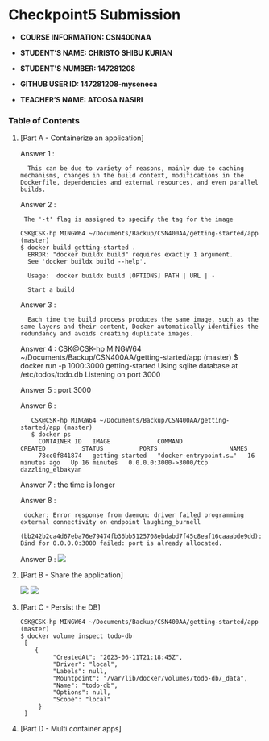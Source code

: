 # Checkpoint5 Submission

- **COURSE INFORMATION: CSN400NAA**

- **STUDENT’S NAME: CHRISTO SHIBU KURIAN**

- **STUDENT'S NUMBER: 147281208**

- **GITHUB USER ID: 147281208-myseneca**

- **TEACHER’S NAME: ATOOSA NASIRI**



### Table of Contents

1. [Part A - Containerize an application]
  
     Answer 1 : 

         This can be due to variety of reasons, mainly due to caching mechanisms, changes in the build context, modifications in the Dockerfile, dependencies and external resources, and even parallel builds.

     Answer 2 :
 
        The '-t' flag is assigned to specify the tag for the image

       CSK@CSK-hp MINGW64 ~/Documents/Backup/CSN400AA/getting-started/app (master)
       $ docker build getting-started .
         ERROR: "docker buildx build" requires exactly 1 argument.
         See 'docker buildx build --help'.

         Usage:  docker buildx build [OPTIONS] PATH | URL | -

         Start a build

     
     Answer 3 :

         Each time the build process produces the same image, such as the same layers and their content, Docker automatically identifies the redundancy and avoids creating duplicate images. 
     
     
     Answer 4 :
               CSK@CSK-hp MINGW64 ~/Documents/Backup/CSN400AA/getting-started/app (master)
               $ docker run -p 1000:3000 getting-started
                 Using sqlite database at /etc/todos/todo.db
                 Listening on port 3000


     Answer 5 :    port 3000
     
     
     Answer 6 :
        
          CSK@CSK-hp MINGW64 ~/Documents/Backup/CSN400AA/getting-started/app (master)
          $ docker ps
            CONTAINER ID   IMAGE             COMMAND                  CREATED          STATUS          PORTS                    NAMES
            78cc0f841874   getting-started   "docker-entrypoint.s…"   16 minutes ago   Up 16 minutes   0.0.0.0:3000->3000/tcp   dazzling_elbakyan


     
     
     Answer 7 : the time is longer
      
     Answer 8 : 
       
        docker: Error response from daemon: driver failed programming external connectivity on endpoint laughing_burnell 
                 (bb242b2ca4d67eba76e79474fb36bb5125708ebdabd7f45c8eaf16caaabde9dd): Bind for 0.0.0.0:3000 failed: port is already allocated.

     
     
     Answer 9 : 
         ![](../../../../../../Pictures/Screenshots/Screenshot%20(261).png)




2. [Part B - Share the application]

      ![](../../../../../../Pictures/Screenshots/Screenshot%20(259).png)
      ![](../../../../../../Pictures/Screenshots/Screenshot%20(260).png)


3. [Part C - Persist the DB]


       CSK@CSK-hp MINGW64 ~/Documents/Backup/CSN400AA/getting-started/app (master)
       $ docker volume inspect todo-db
        [
           {
                "CreatedAt": "2023-06-11T21:18:45Z",
                "Driver": "local",
                "Labels": null,
                "Mountpoint": "/var/lib/docker/volumes/todo-db/_data",
                "Name": "todo-db",
                "Options": null,
                "Scope": "local"
            }
        ]



4. [Part D - Multi container apps]


   